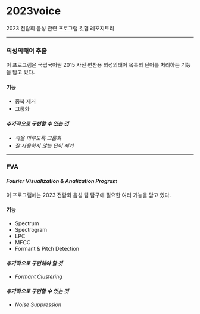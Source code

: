 # 2023voice

2023 전람회 음성 관련 프로그램 깃헙 레포지토리

---

### <b>의성의태어 추출</b>

이 프로그램은 국립국어원 2015 사전 편찬용 의성의태어 목록의 단어를 처리하는 기능을 담고 있다.

#### 기능

* 중복 제거
* 그룹화

#### _추가적으로 구현할 수 있는 것_
* _짝을 이루도록 그룹화_
* _잘 사용하지 않는 단어 제거_

---

### <b>FVA</b>

#### _Fourier Visualization & Analization Program_

이 프로그램에는 2023 전람회 음성 팀 탐구에 필요한 여러 기능을 담고 있다.

#### 기능

* Spectrum
* Spectrogram
* LPC
* MFCC
* Formant & Pitch Detection

#### _추가적으로 구현해야 할 것_
* _Formant Clustering_

#### _추가적으로 구현할 수 있는 것_
* _Noise Suppression_
